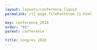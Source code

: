 ```yaml
---
layout: layouts/conference.liquid
permalink: /{{ page.filePathStem }}.html

key: conference_2018
order: "91" 
parent: conference

title: Congres 2018
---
```


